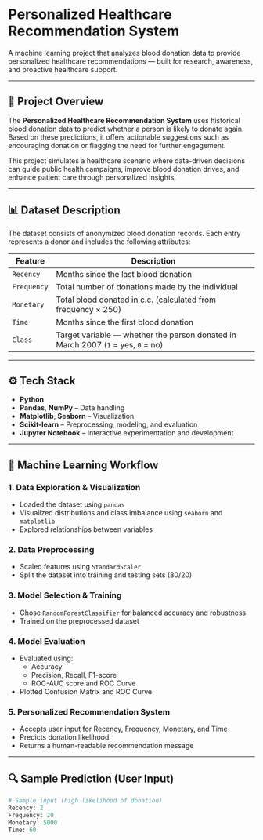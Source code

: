 # Personalized Healthcare Recommendation System

A machine learning project that analyzes blood donation data to provide personalized healthcare recommendations — built for research, awareness, and proactive healthcare support.

---

## 📌 Project Overview

The **Personalized Healthcare Recommendation System** uses historical blood donation data to predict whether a person is likely to donate again. Based on these predictions, it offers actionable suggestions such as encouraging donation or flagging the need for further engagement.

This project simulates a healthcare scenario where data-driven decisions can guide public health campaigns, improve blood donation drives, and enhance patient care through personalized insights.

---

## 📊 Dataset Description

The dataset consists of anonymized blood donation records. Each entry represents a donor and includes the following attributes:

| Feature     | Description                                                  |
|-------------|--------------------------------------------------------------|
| `Recency`   | Months since the last blood donation                         |
| `Frequency` | Total number of donations made by the individual             |
| `Monetary`  | Total blood donated in c.c. (calculated from frequency × 250)|
| `Time`      | Months since the first blood donation                        |
| `Class`     | Target variable — whether the person donated in March 2007 (`1` = yes, `0` = no) |

---

## ⚙️ Tech Stack

- **Python**
- **Pandas**, **NumPy** – Data handling
- **Matplotlib**, **Seaborn** – Visualization
- **Scikit-learn** – Preprocessing, modeling, and evaluation
- **Jupyter Notebook** – Interactive experimentation and development

---

## 🧠 Machine Learning Workflow

### 1. **Data Exploration & Visualization**
- Loaded the dataset using `pandas`
- Visualized distributions and class imbalance using `seaborn` and `matplotlib`
- Explored relationships between variables

### 2. **Data Preprocessing**
- Scaled features using `StandardScaler`
- Split the dataset into training and testing sets (80/20)

### 3. **Model Selection & Training**
- Chose `RandomForestClassifier` for balanced accuracy and robustness
- Trained on the preprocessed dataset

### 4. **Model Evaluation**
- Evaluated using:
  - Accuracy
  - Precision, Recall, F1-score
  - ROC-AUC score and ROC Curve
- Plotted Confusion Matrix and ROC Curve

### 5. **Personalized Recommendation System**
- Accepts user input for Recency, Frequency, Monetary, and Time
- Predicts donation likelihood
- Returns a human-readable recommendation message

---

## 🔍 Sample Prediction (User Input)

```python
# Sample input (high likelihood of donation)
Recency: 2
Frequency: 20
Monetary: 5000
Time: 60
